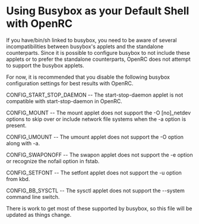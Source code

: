 # Using Busybox as your Default Shell with OpenRC

If you have/bin/sh linked to busybox, you need to be aware of several
incompatibilities between busybox's applets and the standalone
counterparts. Since it is possible to configure busybox to not include
these applets or to prefer the standalone counterparts, OpenRC does not
attempt to support the busybox applets.

For now, it is recommended that you disable the following busybox
configuration settings for best results with OpenRC.

CONFIG_START_STOP_DAEMON -- The start-stop-daemon applet is not compatible with
start-stop-daemon in OpenRC.

CONFIG_MOUNT -- The mount applet does not support the -O [no]_netdev options to
skip over or include network file systems when the -a option is present.

CONFIG_UMOUNT -- The umount applet does not support the -O option along with -a.

CONFIG_SWAPONOFF -- The swapon applet does not support the -e option
or recognize the nofail option in fstab.

CONFIG_SETFONT -- The setfont applet does not support the -u option from kbd.

CONFIG_BB_SYSCTL -- The sysctl applet does not support the --system command
line switch.

There is work to get most of these supported by busybox, so this file
will be updated as things change.
